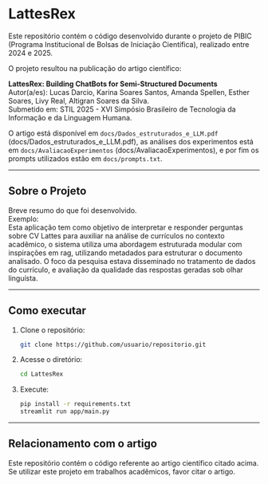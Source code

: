 # LattesRex

Este repositório contém o código desenvolvido durante o projeto de PIBIC (Programa Institucional de Bolsas de Iniciação Científica), realizado entre 2024 e 2025.  

O projeto resultou na publicação do artigo científico:

**LattesRex: Building ChatBots for Semi-Structured Documents**  
Autor(a/es): Lucas Darcio, Karina Soares Santos, Amanda Spellen, Esther Soares, Livy Real, Altigran Soares da Silva.  
Submetido em: STIL 2025 - XVI Simpósio Brasileiro de Tecnologia da Informação e da Linguagem Humana.  

O artigo está disponível em `docs/Dados_estruturados_e_LLM.pdf` (docs/Dados_estruturados_e_LLM.pdf), as análises dos experimentos está em `docs/AvaliacaoExperimentos` (docs/AvaliacaoExperimentos), e por fim os prompts utilizados estão em `docs/prompts.txt`.

---

## Sobre o Projeto
Breve resumo do que foi desenvolvido.  
Exemplo:  
Esta aplicação tem como objetivo de interpretar e responder perguntas sobre CV Lattes para auxiliar na análise de currículos no contexto acadêmico, o sistema utiliza uma abordagem estruturada modular com inspirações em rag, utilizando metadados para estruturar o documento analisado. O foco da pesquisa estava disseminado no tratamento de dados do currículo, e avaliação da qualidade das respostas geradas sob olhar linguísta.

---

## Como executar
1. Clone o repositório:
   ```bash
   git clone https://github.com/usuario/repositorio.git
   ```
2. Acesse o diretório:
   ```bash
   cd LattesRex
   ```
3. Execute:
   ```bash
   pip install -r requirements.txt
   streamlit run app/main.py
   ```
---

## Relacionamento com o artigo
Este repositório contém o código referente ao artigo científico citado acima.
Se utilizar este projeto em trabalhos acadêmicos, favor citar o artigo.
